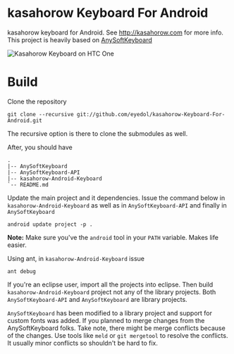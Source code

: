 kasahorow Keyboard For Android
==============================

kasahorow keyboard for Android. See http://kasahorow.com for more info. 
This project is heavily based on [AnySoftKeyboard](https://github.com/AnySoftKeyboard/AnySoftKeyboard)

![Kasahorow Keyboard on HTC One](https://lh5.googleusercontent.com/-TOyx-zjPMzQ/Udu4AwTKt4I/AAAAAAAAJP0/WT5v9CKiD0g/s640/framed_Screenshot_2013-07-09-15-22-30.png)

Build
====

Clone the repository

`git clone --recursive git://github.com/eyedol/kasahorow-Keyboard-For-Android.git`

The recursive option is there to clone the submodules as well.

After, you should have

```
.
|-- AnySoftKeyboard
|-- AnySoftKeyboard-API
|-- kasahorow-Android-Keyboard
`-- README.md

```

Update the main project and it dependencies. Issue the command below in `kasahorow-Android-Keyboard` as well as in `AnySoftKeyboard-API` and finally in `AnySoftKeyboard`

`android update project -p .`

**Note:** Make sure you've the `android` tool in your `PATH` variable. Makes life easier.

Using ant, in `kasahorow-Android-Keyboard` issue

`ant debug`

If you're an eclipse user, import all the projects into eclipse. Then build `kasahorow-Android-Keyboard` project not any of the library projects. Both `AnySoftKeyboard-API` and `AnySoftKeyboard` are library projects.

`AnySoftKeyboard` has been modified to a library project and support for custom fonts was added. If you planned to merge changes from the AnySoftKeyboard folks. Take note, there might be merge conflicts because of the changes. Use tools like `meld` or `git mergetool` to resolve the conflicts. It usually minor conflicts so shouldn't be hard to fix.
